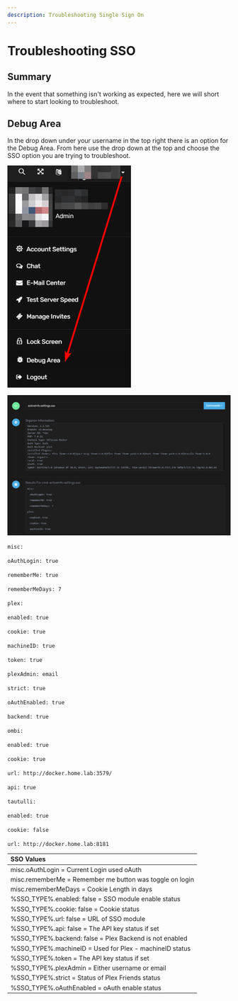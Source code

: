 ```yaml
---
description: Troubleshooting Single Sign On
---
```


# Troubleshooting SSO

## Summary

In the event that something isn't working as expected, here we will short where to start looking to troubleshoot.

## Debug Area

In the drop down under your username in the top right there is an option for the Debug Area. From here use the drop down at the top and choose the SSO option you are trying to troubleshoot.

![](../../.gitbook/assets/image%20%2844%29.png)

![](../../.gitbook/assets/image%20%2842%29.png)

```text
misc:

oAuthLogin: true

rememberMe: true

rememberMeDays: 7

plex:

enabled: true

cookie: true

machineID: true

token: true

plexAdmin: email

strict: true

oAuthEnabled: true

backend: true

ombi:

enabled: true

cookie: true

url: http://docker.home.lab:3579/

api: true

tautulli:

enabled: true

cookie: false

url: http://docker.home.lab:8181
```

| SSO Values |
| :--- |
| misc.oAuthLogin = Current Login used oAuth |
| misc.rememberMe = Remember me button was toggle on login |
| misc.rememberMeDays = Cookie Length in days |
| %SSO\_TYPE%.enabled: false = SSO module enable status |
| %SSO\_TYPE%.cookie: false = Cookie status |
| %SSO\_TYPE%.url: false = URL of SSO module |
| %SSO\_TYPE%.api: false = The API key status if set |
| %SSO\_TYPE%.backend: false = Plex Backend is not enabled |
| %SSO\_TYPE%.machineID = Used for Plex - machineID status |
| %SSO\_TYPE%.token = The API key status if set |
| %SSO\_TYPE%.plexAdmin = Either username or email |
| %SSO\_TYPE%.strict = Status of Plex Friends status |
| %SSO\_TYPE%.oAuthEnabled = oAuth enable status |

